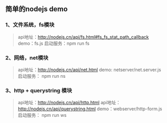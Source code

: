 ## 简单的nodejs demo

### 1、文件系统，fs模块
> api地址：http://nodejs.cn/api/fs.html#fs_fs_stat_path_callback <br/>
> demo：fs.js
> 启动服务：npm run fs

### 2、网络，net模块
> api地址：http://nodejs.cn/api/net.html
> demo: netserver/net.server.js
> 启动服务： npm run ns

### 3、http + querystring 模块
> api地址：http://nodejs.cn/api/http.html
> api地址：http://nodejs.cn/api/querystring.html
> demo：webserver/http-form.js
> 启动服务： npm run ws


